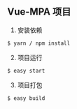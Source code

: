 ## Vue-MPA 项目

1. 安装依赖

```bash
$ yarn / npm install
```

2. 项目运行

```bash
$ easy start
```

3. 项目打包

```bash
$ easy build
```
